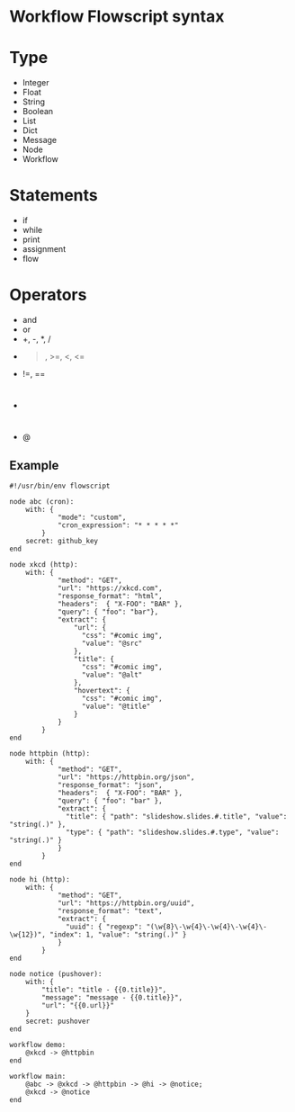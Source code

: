 # Workflow Flowscript syntax

# Type

- Integer
- Float
- String
- Boolean
- List
- Dict
- Message
- Node
- Workflow

# Statements

- if
- while
- print
- assignment
- flow

# Operators

- and
- or
- +, -, *, /
- >, >=, <, <=
- !=, ==
- #
- @

## Example
```Flowscript
#!/usr/bin/env flowscript

node abc (cron):
	with: {
			"mode": "custom",
			"cron_expression": "* * * * *"
		}
	secret: github_key
end

node xkcd (http):
	with: { 
			"method": "GET",
	 		"url": "https://xkcd.com",
	 		"response_format": "html",
	 		"headers":  { "X-FOO": "BAR" },
	 		"query": { "foo": "bar"},
			"extract": {
				"url": {
				  "css": "#comic img",
				  "value": "@src"
				},
				"title": {
				  "css": "#comic img",
				  "value": "@alt"
				},
				"hovertext": {
				  "css": "#comic img",
				  "value": "@title"
				}
			}
	 	}
end

node httpbin (http):
	with: { 
			"method": "GET",
	 		"url": "https://httpbin.org/json",
	 		"response_format": "json",
	 		"headers":  { "X-FOO": "BAR" },
	 		"query": { "foo": "bar" },
			"extract": {
			  "title": { "path": "slideshow.slides.#.title", "value": "string(.)" },
			  "type": { "path": "slideshow.slides.#.type", "value": "string(.)" }
			}
	 	}
end

node hi (http):
	with: { 
			"method": "GET",
	 		"url": "https://httpbin.org/uuid",
	 		"response_format": "text",
			"extract": {
			  "uuid": { "regexp": "(\w{8}\-\w{4}\-\w{4}\-\w{4}\-\w{12})", "index": 1, "value": "string(.)" }
			}
	 	}
end

node notice (pushover):
	with: {
		"title": "title - {{0.title}}",
		"message": "message - {{0.title}}",
		"url": "{{0.url}}"
	}
	secret: pushover
end

workflow demo:
    @xkcd -> @httpbin
end

workflow main:
    @abc -> @xkcd -> @httpbin -> @hi -> @notice;
	@xkcd -> @notice
end
```